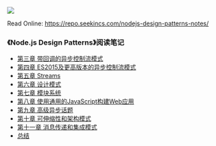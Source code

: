 
![](https://images-na.ssl-images-amazon.com/images/I/51kpPf4R0gL._SX399_BO1,204,203,200_.jpg)

Read Online: https://repo.seekincs.com/nodejs-design-patterns-notes/

### 《Node.js Design Patterns》阅读笔记

- [第三章 带回调的异步控制流模式](./Notes/Chapter3.md)
- [第四章 ES2015及更高版本的异步控制流模式](./Notes/Chapter4.md)
- [第五章 Streams](./Notes/Chapter5.md)
- [第六章 设计模式](./Notes/Chapter6.md)
- [第七章 模块系统](./Notes/Chapter7.md)
- [第八章 使用通用的JavaScript构建Web应用](./Notes/Chapter8.md)
- [第九章 高级异步话题](./Notes/Chapter9.md)
- [第十章 可伸缩性和架构模式](./Notes/Chapter10.md)
- [第十一章 消息传递和集成模式](./Notes/Chapter11.md)
- [总结](./Notes/Nodejs_Reading_Notes.md)
